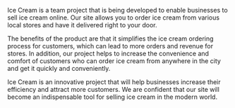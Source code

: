 Ice Cream is a team project that is being developed to enable businesses to sell ice cream online. Our site allows you to order ice cream from various local stores and have it delivered right to your door.

The benefits of the product are that it simplifies the ice cream ordering process for customers, which can lead to more orders and revenue for stores. In addition, our project helps to increase the convenience and comfort of customers who can order ice cream from anywhere in the city and get it quickly and conveniently.

Ice Cream is an innovative project that will help businesses increase their efficiency and attract more customers. We are confident that our site will become an indispensable tool for selling ice cream in the modern world.

